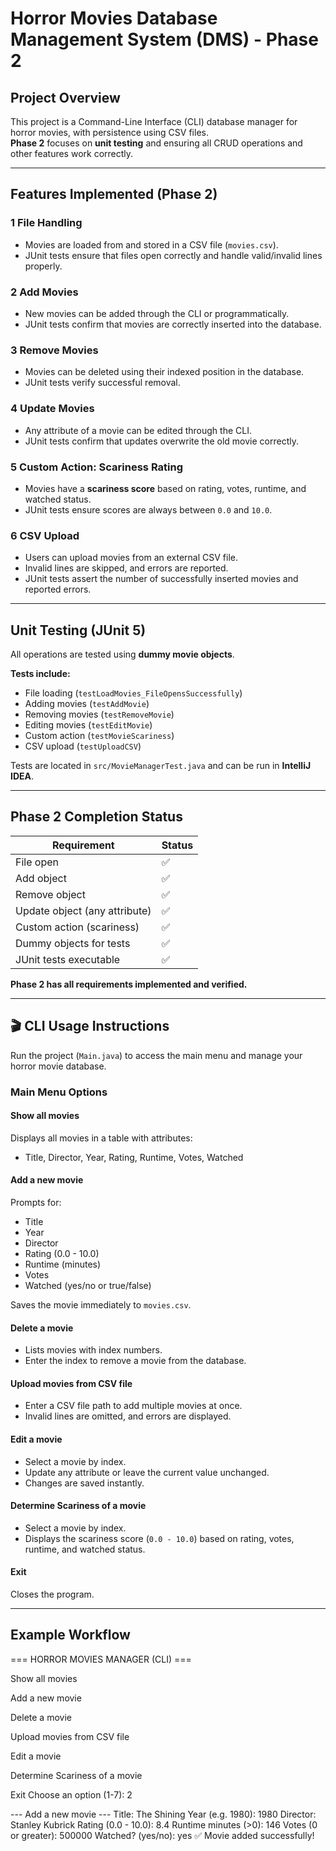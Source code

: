 # Horror Movies Database Management System (DMS) - Phase 2

## Project Overview
This project is a Command-Line Interface (CLI) database manager for horror movies, with persistence using CSV files.  
**Phase 2** focuses on **unit testing** and ensuring all CRUD operations and other features work correctly.

---

## Features Implemented (Phase 2)

### 1️ File Handling
- Movies are loaded from and stored in a CSV file (`movies.csv`).  
- JUnit tests ensure that files open correctly and handle valid/invalid lines properly.

### 2️ Add Movies
- New movies can be added through the CLI or programmatically.  
- JUnit tests confirm that movies are correctly inserted into the database.

### 3️ Remove Movies
- Movies can be deleted using their indexed position in the database.  
- JUnit tests verify successful removal.

### 4️ Update Movies
- Any attribute of a movie can be edited through the CLI.  
- JUnit tests confirm that updates overwrite the old movie correctly.

### 5️ Custom Action: Scariness Rating
- Movies have a **scariness score** based on rating, votes, runtime, and watched status.  
- JUnit tests ensure scores are always between `0.0` and `10.0`.

### 6️ CSV Upload
- Users can upload movies from an external CSV file.  
- Invalid lines are skipped, and errors are reported.  
- JUnit tests assert the number of successfully inserted movies and reported errors.

---

## Unit Testing (JUnit 5)
All operations are tested using **dummy movie objects**.

**Tests include:**
- File loading (`testLoadMovies_FileOpensSuccessfully`)  
- Adding movies (`testAddMovie`)  
- Removing movies (`testRemoveMovie`)  
- Editing movies (`testEditMovie`)  
- Custom action (`testMovieScariness`)  
- CSV upload (`testUploadCSV`)  

Tests are located in `src/MovieManagerTest.java` and can be run in **IntelliJ IDEA**.

---

## Phase 2 Completion Status

| Requirement                    | Status |
|--------------------------------|--------|
| File open                       | ✅     |
| Add object                      | ✅     |
| Remove object                   | ✅     |
| Update object (any attribute)   | ✅     |
| Custom action (scariness)       | ✅     |
| Dummy objects for tests         | ✅     |
| JUnit tests executable          | ✅     |

**Phase 2 has all requirements implemented and verified.**

---

## 🎬 CLI Usage Instructions
Run the project (`Main.java`) to access the main menu and manage your horror movie database.

### Main Menu Options

#### Show all movies
Displays all movies in a table with attributes:
- Title, Director, Year, Rating, Runtime, Votes, Watched

#### Add a new movie
Prompts for:
- Title  
- Year  
- Director  
- Rating (0.0 - 10.0)  
- Runtime (minutes)  
- Votes  
- Watched (yes/no or true/false)  

Saves the movie immediately to `movies.csv`.

#### Delete a movie
- Lists movies with index numbers.  
- Enter the index to remove a movie from the database.

#### Upload movies from CSV file
- Enter a CSV file path to add multiple movies at once.  
- Invalid lines are omitted, and errors are displayed.

#### Edit a movie
- Select a movie by index.  
- Update any attribute or leave the current value unchanged.  
- Changes are saved instantly.

#### Determine Scariness of a movie
- Select a movie by index.  
- Displays the scariness score (`0.0 - 10.0`) based on rating, votes, runtime, and watched status.

#### Exit
Closes the program.

---

## Example Workflow

=== HORROR MOVIES MANAGER (CLI) ===

Show all movies

Add a new movie

Delete a movie

Upload movies from CSV file

Edit a movie

Determine Scariness of a movie

Exit
Choose an option (1-7): 2

--- Add a new movie ---
Title: The Shining
Year (e.g. 1980): 1980
Director: Stanley Kubrick
Rating (0.0 - 10.0): 8.4
Runtime minutes (>0): 146
Votes (0 or greater): 500000
Watched? (yes/no): yes
✅ Movie added successfully!
